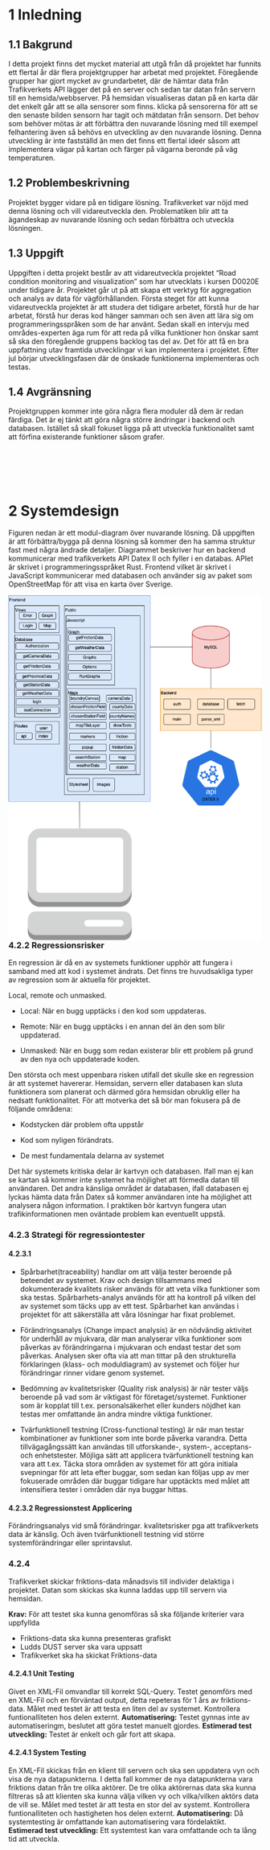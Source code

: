 # 1 Inledning
## 1.1 Bakgrund
I detta projekt finns det mycket material att utgå från då projektet har funnits ett flertal år där flera projektgrupper har arbetat med projektet. Föregående grupper har gjort mycket av grundarbetet, där de hämtar data från Trafikverkets API lägger det på en server och sedan tar datan från servern till en hemsida/webbserver. På hemsidan visualiseras datan på en karta där det enkelt går att se alla sensorer som finns. klicka på sensorerna för att se den senaste bilden sensorn har tagit och mätdatan från sensorn. Det behov som behöver mötas är att förbättra den nuvarande lösning med till exempel felhantering även så behövs en utveckling av den nuvarande lösning. Denna utveckling är inte fastställd än men det finns ett flertal ideér såsom att implementera vägar på kartan och färger på vägarna beronde på väg temperaturen. 

## 1.2 Problembeskrivning
Projektet bygger vidare på en tidigare lösning. Trafikverket var nöjd med denna lösning och vill vidareutveckla den. Problematiken blir att ta ägandeskap av nuvarande lösning och sedan förbättra och utveckla lösningen.


## 1.3 Uppgift
Uppgiften i detta projekt består av att vidareutveckla projektet “Road condition monitoring and visualization” som har utvecklats i kursen D0020E under tidigare år. Projektet går ut på att skapa ett verktyg för aggregation och analys av data för vägförhållanden. Första steget för att kunna vidareutveckla projektet är att studera det tidigare arbetet, förstå hur de har arbetat, förstå hur deras kod hänger samman och sen även att lära sig om programmeringsspråken som de har använt. Sedan skall en intervju med områdes-experten äga rum för att reda på vilka funktioner hon önskar samt så ska den föregående gruppens backlog tas del av. Det för att få en bra uppfattning utav framtida utvecklingar vi kan implementera i projektet. Efter jul börjar utvecklingsfasen där de önskade funktionerna implementeras och testas.
 

## 1.4 Avgränsning
Projektgruppen kommer inte göra några flera moduler då dem är redan färdiga. Det är ej tänkt att göra några större ändringar i backend och databasen. Istället så skall fokuset ligga på att utveckla funktionalitet samt att förfina existerande funktioner såsom grafer.

<br/><br/>
<br/><br/>

# 2 Systemdesign
Figuren nedan är ett modul-diagram över nuvarande lösning. Då uppgiften är att förbättra/bygga på denna lösning så kommer den ha samma struktur fast med några ändrade detaljer. Diagrammet beskriver hur en backend kommunicerar med trafikverkets API Datex II och fyller i en databas. APIet är skrivet i programmeringsspråket Rust. Frontend vilket är skrivet i JavaScript kommunicerar med databasen och använder sig av paket som OpenStreetMap för att visa en karta över Sverige.


<img src="ModulDiagram.png"
     alt="Modul-diagram"
     style="float: left; margin-right: 10px;" />

### 4.2.2 Regressionsrisker
En regression är då en av systemets funktioner upphör att fungera i samband med att kod i systemet ändrats. Det finns tre huvudsakliga typer av regression som är aktuella för projektet.

Local, remote och unmasked. 

* Local: När en bugg upptäcks i den kod som uppdateras.

* Remote: När en bugg upptäcks i en annan del än den som blir uppdaterad.

* Unmasked: När en bugg som redan existerar blir ett problem på grund av den nya och uppdaterade koden.


Den största och mest uppenbara risken utifall det skulle ske en regression är att systemet havererar. Hemsidan, servern eller databasen kan sluta funktionera som planerat och därmed göra hemsidan obruklig eller ha nedsatt funktionalitet. För att motverka det så bör man fokusera på de följande områdena:

* Kodstycken där problem ofta uppstår 

* Kod som nyligen förändrats.  

* De mest fundamentala delarna av systemet


Det här systemets kritiska delar är kartvyn och databasen. Ifall man ej kan se kartan så kommer inte systemet ha möjlighet att förmedla datan till användaren. Det andra känsliga området är databasen, ifall databasen ej lyckas hämta data från Datex så kommer användaren inte ha möjlighet att analysera någon information. I praktiken bör kartvyn fungera utan trafikinformationen men oväntade problem kan eventuellt uppstå.

### 4.2.3 Strategi för regressiontester 


#### 4.2.3.1 
* Spårbarhet(traceability) handlar om att välja tester beroende på beteendet av systemet. Krav och design tillsammans med dokumenterade kvalitets risker används för att veta vilka funktioner som ska testas. Spårbarhets-analys används för att ha kontroll på vilken del av systemet som täcks upp av ett test. Spårbarhet kan användas i projektet för att säkerställa att våra lösningar har fixat problemet.

* Förändringsanalys (Change impact analysis) är en nödvändig aktivitet för underhåll av mjukvara, där man analyserar vilka funktioner som påverkas av förändringarna i mjukvaran och endast testar det som påverkas. Analysen sker ofta via att man tittar på den strukturella förklaringen (klass- och moduldiagram) av systemet och följer hur förändringar rinner vidare genom systemet.

* Bedömning av kvalitetsrisker (Quality risk analysis) är när tester väljs beroende på vad som är viktigast för företaget/systemet. Funktioner som är kopplat till t.ex. personalsäkerhet eller kunders nöjdhet kan testas mer omfattande än andra mindre viktiga funktioner.

* Tvärfunktionell testning (Cross-functional testing) är när man testar kombinationer av funktioner som inte borde påverka varandra. Detta tillvägagångssätt kan användas till utforskande-, system-, acceptans- och enhetstester. Möjliga sätt att applicera tvärfunktionell testning kan vara att t.ex. Täcka stora områden av systemet för att göra initiala svepningar för att leta efter buggar, som sedan kan följas upp av mer fokuserade områden där buggar tidigare har upptäckts med målet att intensifiera tester i områden där nya buggar hittas.

#### 4.2.3.2 Regressionstest Applicering
Förändringsanalys vid små förändringar. kvalitetsrisker pga att trafikverkets data är känslig. Och även tvärfunktionell testning vid större systemförändringar eller sprintavslut.


### 4.2.4
Trafikverket skickar friktions-data månadsvis till individer delaktiga i projektet. Datan som skickas ska kunna laddas upp till servern via hemsidan.

**Krav:** För att testet ska kunna genomföras så ska följande kriterier vara uppfyllda
* Friktions-data ska kunna presenteras grafiskt
* Ludds DUST server ska vara uppsatt
* Trafikverket ska ha skickat Friktions-data


#### 4.2.4.1 Unit Testing
Givet en XML-Fil omvandlar till korrekt SQL-Query. 
Testet genomförs med en XML-Fil och en förväntad output, detta repeteras för 1 års av friktions-data.
Målet med testet är att testa en liten del av systemet. Kontrollera funtionalliteten hos delen externt. 
**Automatisering:** Testet gynnas inte av automatiseringm, beslutet att göra testet manuelt gjordes.
**Estimerad test utveckling:** Testet är enkelt och går fort att skapa. 

#### 4.2.4.1 System Testing
En XML-Fil skickas från en klient till servern och ska sen uppdatera vyn och visa de nya datapunkterna. I detta fall kommer de nya datapunkterna vara friktions datan från tre olika aktörer. De tre olika aktörernas data ska kunna filtreras så att klienten ska kunna välja vilken vy och vilka/vilken aktörs data de vill se.
Målet med testet är att testa en stor del av systemt. Kontrollera funtionalliteten och hastigheten hos delen externt.
**Automatisering:** Då systemtesting är omfattande kan automatisering vara fördelaktikt. 
**Estimerad test utveckling:** Ett systemtest kan vara omfattande och ta lång tid att utveckla. 
